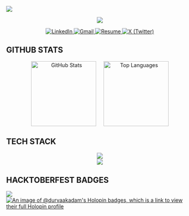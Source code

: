 <img src="https://github.com/Anmol-Baranwal/Cool-GIFs-For-GitHub/assets/74038190/d48893bd-0757-481c-8d7e-ba3e163feae7" /><p align="center">
<img src="https://readme-typing-svg.herokuapp.com?font=Fira+Code&size=45&pause=600&color=FFB4A2&width=700&height=120&center=true&lines=%F0%9F%8E%AF+Hi%2C+I'm+Durva+Kadam." />
</p>

<p align="center">
  <a href="https://www.linkedin.com/in/durva-kadam-02a22a25a/" target="_blank">
    <img src="https://img.shields.io/badge/LinkedIn-0077B5?style=for-the-badge&logo=linkedin&logoColor=white" alt="LinkedIn"/>
  </a>
  <a href="mailto:durvakadam204@gmail.com" target="_blank">
    <img src="https://img.shields.io/badge/Gmail-D14836?style=for-the-badge&logo=gmail&logoColor=white" alt="Gmail"/>
  </a>
  <a href="https://drive.google.com/file/d/1InqUW_z0zQVcFy15ORfVTn93hSoqKgWx/view" target="_blank">
    <img src="https://img.shields.io/badge/Resume-8A2BE2?style=for-the-badge&logo=readme&logoColor=white" alt="Resume"/>
  </a>
  <a href="https://x.com/durvaakadam" target="_blank">
    <img src="https://img.shields.io/badge/X-000000?style=for-the-badge&logo=x&logoColor=white" alt="X (Twitter)"/>
  </a>
</p>

<h2 align="left"> GITHUB STATS</h2>

<p align="center" style="display: flex; justify-content: center; gap: 20px; flex-wrap: wrap;">
  <!-- Main GitHub stats (dark theme) -->
  <img height="175em" src="https://github-readme-stats.vercel.app/api?username=durvaakadam&show_icons=true&count_private=true&include_all_commits=true&theme=dark&hide_border=true" alt="GitHub Stats" />
  <!-- Top languages (dark theme) -->
  <img height="175em" src="https://github-readme-stats.vercel.app/api/top-langs/?username=durvaakadam&layout=compact&langs_count=6&theme=dark&hide_border=true&count_private=true&include_all_commits=true" alt="Top Languages"/>
</p>

<h2 align="left"> TECH STACK</h2>
<p align="center">
    <img src="https://skillicons.dev/icons?i=react,nodejs,python,js,ts,nextjs,mongodb,mysql,java,tailwind,git,github,firebase" /><br>
    <img src="https://skillicons.dev/icons?i=vscode,postman,express,flask,prisma,postgres,redis,kafka" />
</p>

<h2 align="left">HACKTOBERFEST BADGES</h2>

[![](https://visitcount.itsvg.in/api?id=durvaakadam\&icon=0\&color=0)](https://visitcount.itsvg.in)
[![An image of @durvaakadam's Holopin badges, which is a link to view their full Holopin profile](https://holopin.me/durvaakadam)](https://holopin.io/@durvaakadam)

<!-- Proudly created with GPRM ( https://gprm.itsvg.in ) -->

<!-- Notes: -->

<!-- - The contribution graph above uses the "react-dark" theme from activity-graph.herokuapp.com. -->

<!-- - GitHub Readme Stats images are set to theme=dark for a consistent dark appearance. -->

<!-- - If you want a different dark style (e.g., "radical" or "nord"), replace theme=dark with your preferred theme in the image URLs. -->
